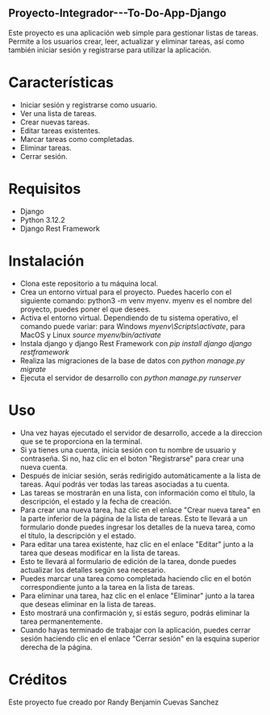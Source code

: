 ## Proyecto-Integrador---To-Do-App-Django
Este proyecto es una aplicación web simple para gestionar listas de tareas. Permite a los usuarios crear, leer, actualizar y eliminar tareas, así como también iniciar sesión y registrarse para utilizar la aplicación.

# Características
- Iniciar sesión y registrarse como usuario.
- Ver una lista de tareas.
- Crear nuevas tareas.
- Editar tareas existentes.
- Marcar tareas como completadas.
- Eliminar tareas.
- Cerrar sesión.

# Requisitos
- Django
- Python 3.12.2
- Django Rest Framework

# Instalación
- Clona este repositorio a tu máquina local.
- Crea un entorno virtual para el proyecto. Puedes hacerlo con el siguiente comando: python3 -m venv myenv. myenv es el nombre del proyecto, puedes poner el que desees.
- Activa el entorno virtual. Dependiendo de tu sistema operativo, el comando puede variar: para Windows *myenv\Scripts\activate*, para MacOS y Linux *source myenv/bin/activate*
- Instala django y django Rest Framework con *pip install django django restframework*
- Realiza las migraciones de la base de datos con *python manage.py migrate*
- Ejecuta el servidor de desarrollo con *python manage.py runserver*

# Uso
- Una vez hayas ejecutado el servidor de desarrollo, accede a la direccion que se te proporciona en la terminal.
- Si ya tienes una cuenta, inicia sesión con tu nombre de usuario y contraseña. Si no, haz clic en el boton "Registrarse" para crear una nueva cuenta.
- Después de iniciar sesión, serás redirigido automáticamente a la lista de tareas. Aquí podrás ver todas las tareas asociadas a tu cuenta.
- Las tareas se mostrarán en una lista, con información como el título, la descripción, el estado y la fecha de creación.
- Para crear una nueva tarea, haz clic en el enlace "Crear nueva tarea" en la parte inferior de la página de la lista de tareas. Esto te llevará a un formulario donde puedes ingresar los detalles de la nueva tarea, como el título, la descripción y el estado.
- Para editar una tarea existente, haz clic en el enlace "Editar" junto a la tarea que deseas modificar en la lista de tareas.
- Esto te llevará al formulario de edición de la tarea, donde puedes actualizar los detalles según sea necesario.
- Puedes marcar una tarea como completada haciendo clic en el botón correspondiente junto a la tarea en la lista de tareas.
- Para eliminar una tarea, haz clic en el enlace "Eliminar" junto a la tarea que deseas eliminar en la lista de tareas.
- Esto mostrará una confirmación y, si estás seguro, podrás eliminar la tarea permanentemente.
- Cuando hayas terminado de trabajar con la aplicación, puedes cerrar sesión haciendo clic en el enlace "Cerrar sesión" en la esquina superior derecha de la página.

# Créditos
Este proyecto fue creado por Randy Benjamin Cuevas Sanchez 



